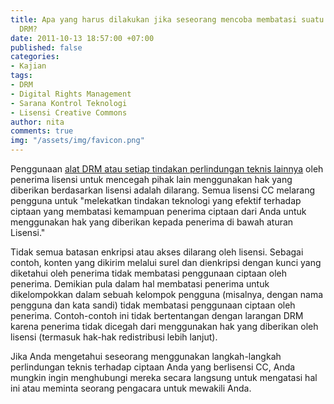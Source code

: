 ```yaml
---
title: Apa yang harus dilakukan jika seseorang mencoba membatasi suatu ciptaan dengan
  DRM?
date: 2011-10-13 18:57:00 +07:00
published: false
categories:
- Kajian
tags:
- DRM
- Digital Rights Management
- Sarana Kontrol Teknologi
- Lisensi Creative Commons
author: nita
comments: true
img: "/assets/img/favicon.png"
---
```


Penggunaan [alat DRM atau setiap tindakan perlindungan teknis lainnya](http://creativecommons.or.id/faq/#Apakah_Creative_Commons_terlibat_dalam_manajemen_hak_digital.28digital_rights_management.2C_DRM.29.3F) oleh penerima lisensi untuk mencegah pihak lain menggunakan hak yang diberikan berdasarkan lisensi adalah dilarang. Semua lisensi CC melarang pengguna untuk "melekatkan tindakan teknologi yang efektif terhadap ciptaan yang membatasi kemampuan penerima ciptaan dari Anda untuk menggunakan hak yang diberikan kepada penerima di bawah aturan Lisensi."

Tidak semua batasan enkripsi atau akses dilarang oleh lisensi. Sebagai contoh, konten yang dikirim melalui surel dan dienkripsi dengan kunci yang diketahui oleh penerima tidak membatasi penggunaan ciptaan oleh penerima. Demikian pula dalam hal membatasi penerima untuk dikelompokkan dalam sebuah kelompok pengguna (misalnya, dengan nama pengguna dan kata sandi) tidak membatasi penggunaan ciptaan oleh penerima. Contoh-contoh ini tidak bertentangan dengan larangan DRM karena penerima tidak dicegah dari menggunakan hak yang diberikan oleh lisensi (termasuk hak-hak redistribusi lebih lanjut).

Jika Anda mengetahui seseorang menggunakan langkah-langkah perlindungan teknis terhadap ciptaan Anda yang berlisensi CC, Anda mungkin ingin menghubungi mereka secara langsung untuk mengatasi hal ini atau meminta seorang pengacara untuk mewakili Anda.
